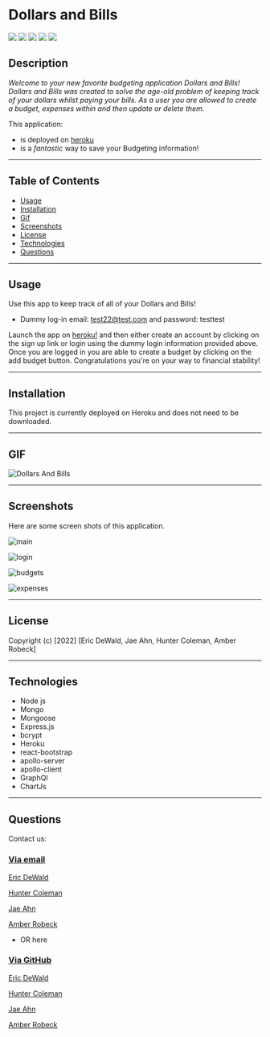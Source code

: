 # Dollars and Bills


<p float="left">
<img src="https://img.shields.io/badge/GIT-E44C30?style=for-the-badge&logo=git&logoColor=white" />
<img src="https://img.shields.io/badge/JavaScript-323330?style=for-the-badge&logo=javascript&logoColor=F7DF1E" />
<img src="https://img.shields.io/badge/Node.js-339933?style=for-the-badge&logo=nodedotjs&logoColor=white" />
<img src="https://img.shields.io/badge/Express.js-000000?style=for-the-badge&logo=express&logoColor=white" />
<img src="https://img.shields.io/badge/Bootstrap-563D7C?style=for-the-badge&logo=bootstrap&logoColor=white" />
</p>

 ## Description

_Welcome to your new favorite budgeting application Dollars and Bills! Dollars and Bills was created to solve the age-old problem of keeping track of your dollars whilst paying your bills. As a user you are allowed to create a budget,  expenses within and then update or delete them._ 

This application:
* is deployed on [heroku](https://dollars-and-bills.herokuapp.com// "link to deployed app")
* is a _fantastic_ way to save your Budgeting information!

---

  ## Table of Contents
  
  - [Usage](#usage)
  - [Installation](#installation)
  - [Gif](#gif)
  - [Screenshots](#screenshots)
  - [License](#license)
  - [Technologies](#technologies)
  - [Questions](#questions)

  ---

  ## Usage
Use this app to keep track of all of your Dollars and Bills!

  * Dummy log-in email: test22@test.com and password: testtest 
 
 Launch the app on [heroku!](https://dollars-and-bills.herokuapp.com// "link to deployed app") and then either create an account by clicking on the sign up link or login using the dummy login information provided above. Once you are logged in you are able to create a budget by clicking on the add budget button. Congratulations you're on your way to financial stability!
 


  ---

  ## Installation

This project is currently deployed on Heroku and does not need to be downloaded.

  ---
  
  ## GIF
  
![Dollars And Bills](https://user-images.githubusercontent.com/94136164/157484353-7328a664-761d-4d2d-8581-aa5387c4f211.gif)


  ---

  ## Screenshots

Here are some screen shots of this application.


![main](https://user-images.githubusercontent.com/94136164/157483991-d80112a9-f6c6-4925-b608-976759cec337.png)

![login](https://user-images.githubusercontent.com/94136164/157484033-abffbf6f-9cf7-4b05-a79c-f574b0166224.png)

![budgets](https://user-images.githubusercontent.com/94136164/157484115-ee85521e-c106-404a-8256-7f5a04d81fce.png)

![expenses](https://user-images.githubusercontent.com/94136164/157484175-50870f15-d3ce-439a-885a-175e72dfefda.png)

  ---

  ## License

Copyright (c) [2022] [Eric DeWald, Jae Ahn, Hunter Coleman, Amber Robeck]

  
  ---
  
  ## Technologies

   * Node js
   * Mongo
   * Mongoose
   * Express.js
   * bcrypt
   * Heroku
   * react-bootstrap
   * apollo-server
   * apollo-client
   * GraphQl
   * ChartJs

   




  ---

  ## Questions
  
  Contact us: 

### <u>Via email</u>

[Eric DeWald](mailto:eric.l.dewald@gmail.com)
    
[Hunter Coleman](mailto:hunterco999@gmail.com)

[Jae Ahn](mailto:ahn.jaeyung@gmail.com)

[Amber Robeck](mailto:arr5533@gmail.com)
* OR here

### <u>Via GitHub</u>

 [Eric DeWald](https://github.com/EricDeWald)

 [Hunter Coleman](https://github.com/Skruphold)

 [Jae Ahn](https://github.com/ahnjaeyung)

 [Amber Robeck](https://github.com/Amber-Robeck)
 
 



